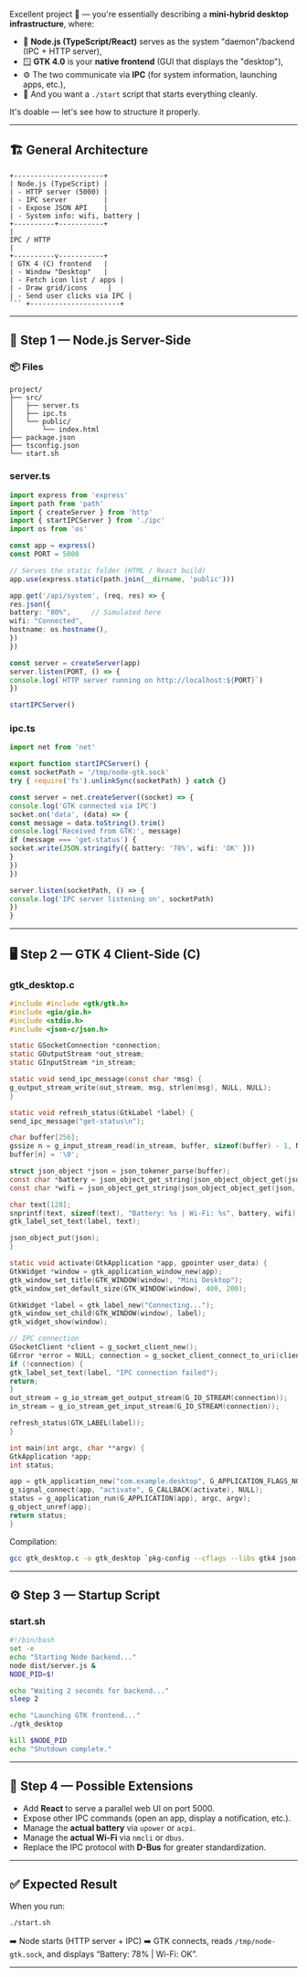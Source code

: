 Excellent project 👏 — you're essentially describing a **mini-hybrid desktop infrastructure**, where:

* 🧠 **Node.js (TypeScript/React)** serves as the system "daemon"/backend (IPC + HTTP server),
* 🪟 **GTK 4.0** is your **native frontend** (GUI that displays the "desktop"),
* ⚙️ The two communicate via **IPC** (for system information, launching apps, etc.),
* 🧩 And you want a `./start` script that starts everything cleanly.

It's doable — let's see how to structure it properly.

---

## 🏗️ General Architecture

```
+----------------------+
| Node.js (TypeScript) |
| - HTTP server (5000) |
| - IPC server         |
| - Expose JSON API    |
| - System info: wifi, battery |
+----------+-----------+
| 
IPC / HTTP
|
+----------v-----------+
| GTK 4 (C) frontend   |
| - Window "Desktop"   |
| - Fetch icon list / apps |
| - Draw grid/icons     |
| - Send user clicks via IPC |
``` +----------------------+
```

---

## 🧩 Step 1 — Node.js Server-Side

### 📦 Files

```
project/
├── src/
│   ├── server.ts
│   ├── ipc.ts
│   └── public/
│       └── index.html
├── package.json
├── tsconfig.json
└── start.sh
```

### **server.ts**

```ts
import express from 'express'
import path from 'path'
import { createServer } from 'http'
import { startIPCServer } from './ipc'
import os from 'os'

const app = express()
const PORT = 5000

// Serves the static folder (HTML / React build)
app.use(express.static(path.join(__dirname, 'public')))

app.get('/api/system', (req, res) => {
res.json({
battery: "80%",     // Simulated here
wifi: "Connected",
hostname: os.hostname(),
})
})

const server = createServer(app)
server.listen(PORT, () => {
console.log(`HTTP server running on http://localhost:${PORT}`)
})

startIPCServer()
```

### **ipc.ts**

```ts
import net from 'net'

export function startIPCServer() {
const socketPath = '/tmp/node-gtk.sock'
try { require('fs').unlinkSync(socketPath) } catch {}

const server = net.createServer((socket) => {
console.log('GTK connected via IPC')
socket.on('data', (data) => {
const message = data.toString().trim()
console.log('Received from GTK:', message)
if (message === 'get-status') {
socket.write(JSON.stringify({ battery: '78%', wifi: 'OK' }))
}
})
})

server.listen(socketPath, () => {
console.log('IPC server listening on', socketPath)
})
}
```

---

## 🖥️ Step 2 — GTK 4 Client-Side (C)

### **gtk_desktop.c**

```c
#include #include <gtk/gtk.h>
#include <gio/gio.h>
#include <stdio.h>
#include <json-c/json.h>

static GSocketConnection *connection;
static GOutputStream *out_stream;
static GInputStream *in_stream;

static void send_ipc_message(const char *msg) {
g_output_stream_write(out_stream, msg, strlen(msg), NULL, NULL);
}

static void refresh_status(GtkLabel *label) {
send_ipc_message("get-status\n"); 

char buffer[256]; 
gssize n = g_input_stream_read(in_stream, buffer, sizeof(buffer) - 1, NULL, NULL); 
buffer[n] = '\0'; 

struct json_object *json = json_tokener_parse(buffer); 
const char *battery = json_object_get_string(json_object_object_get(json, "battery")); 
const char *wifi = json_object_get_string(json_object_object_get(json, "wifi")); 

char text[128]; 
snprintf(text, sizeof(text), "Battery: %s | Wi-Fi: %s", battery, wifi); 
gtk_label_set_text(label, text); 

json_object_put(json);
}

static void activate(GtkApplication *app, gpointer user_data) {
GtkWidget *window = gtk_application_window_new(app); 
gtk_window_set_title(GTK_WINDOW(window), "Mini Desktop"); 
gtk_window_set_default_size(GTK_WINDOW(window), 400, 200); 

GtkWidget *label = gtk_label_new("Connecting..."); 
gtk_window_set_child(GTK_WINDOW(window), label); 
gtk_widget_show(window); 

// IPC connection
GSocketClient *client = g_socket_client_new(); 
GError *error = NULL; connection = g_socket_client_connect_to_uri(client, "unix:/tmp/node-gtk.sock", NULL, &error); 
if (!connection) {
gtk_label_set_text(label, "IPC connection failed"); 
return; 
}
out_stream = g_io_stream_get_output_stream(G_IO_STREAM(connection)); 
in_stream = g_io_stream_get_input_stream(G_IO_STREAM(connection)); 

refresh_status(GTK_LABEL(label));
}

int main(int argc, char **argv) {
GtkApplication *app; 
int status; 

app = gtk_application_new("com.example.desktop", G_APPLICATION_FLAGS_NONE); 
g_signal_connect(app, "activate", G_CALLBACK(activate), NULL); 
status = g_application_run(G_APPLICATION(app), argc, argv); 
g_object_unref(app); 
return status;
}
```

Compilation:

```bash
gcc gtk_desktop.c -o gtk_desktop `pkg-config --cflags --libs gtk4 json-c gio-2.0`
```

---

## ⚙️ Step 3 — Startup Script

### **start.sh**

```bash
#!/bin/bash
set -e
echo "Starting Node backend..."
node dist/server.js &
NODE_PID=$!

echo "Waiting 2 seconds for backend..."
sleep 2

echo "Launching GTK frontend..."
./gtk_desktop

kill $NODE_PID
echo "Shutdown complete."
```
---

## 🧠 Step 4 — Possible Extensions

* Add **React** to serve a parallel web UI on port 5000.
* Expose other IPC commands (open an app, display a notification, etc.).
* Manage the **actual battery** via `upower` or `acpi`.
* Manage the **actual Wi-Fi** via `nmcli` or `dbus`.
* Replace the IPC protocol with **D-Bus** for greater standardization.

---

## ✅ Expected Result

When you run:

```bash
./start.sh
```

➡️ Node starts (HTTP server + IPC)
➡️ GTK connects, reads `/tmp/node-gtk.sock`, and displays “Battery: 78% | Wi-Fi: OK”.

---

